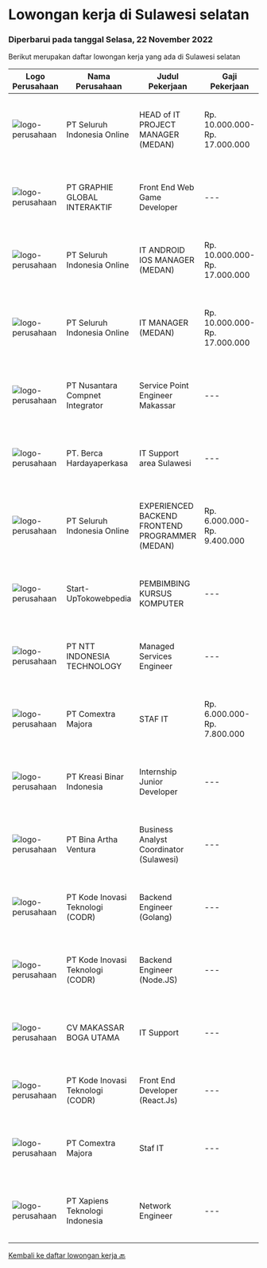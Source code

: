 
  # Lowongan kerja di Sulawesi selatan

  ### Diperbarui pada tanggal Selasa, 22 November 2022

  Berikut merupakan daftar lowongan kerja yang ada di Sulawesi selatan

  |Logo Perusahaan | Nama Perusahaan | Judul Pekerjaan | Gaji Pekerjaan | Lokasi | Deskripsi | Tanggal diunggah | Pranala |
  | -------------- | --------------- | --------------- | --------- | --------- | -------------- | ------- | ----------- |
  |![logo-perusahaan](https://image-service-cdn.seek.com.au/c768f0670f8f8212da7de609b6af9d0b2e5134cc/ee4dce1061f3f616224767ad58cb2fc751b8d2dc)|PT Seluruh Indonesia Online|HEAD of IT PROJECT MANAGER  (MEDAN)|Rp. 10.000.000-Rp. 17.000.000|Aceh|Memiliki pengalaman leadership sebagai Manager sebelumnya.Back End Engineer1. Memiliki pengalaman dalam membangun RESTful APIs2. Menguasai bahasa...|Senin, 21 November 2022|https://www.jobstreet.co.id/id/job/head-of-it-project-manager-medan-4103880?token=0~b66467e5-a846-4b63-b22b-571afc2a9266&sectionRank=1&jobId=jobstreet-id-job-4103880|
|![logo-perusahaan](https://image-service-cdn.seek.com.au/f9a751ea24d68e4658d0eb7882e2db58a9b95cb0/ee4dce1061f3f616224767ad58cb2fc751b8d2dc)|PT GRAPHIE GLOBAL INTERAKTIF|Front End Web Game Developer|---|Jakarta Raya|Deskripsi Pekerjaan : Usia maksimal 40 tahun Pendidikan terakhir minimal D3 Menyenangi dunia aplikasi komputer dan pembuatan game Mempunyai kemampuan...|Senin, 21 November 2022|https://www.jobstreet.co.id/id/job/front-end-web-game-developer-4113870?token=0~b66467e5-a846-4b63-b22b-571afc2a9266&sectionRank=2&jobId=jobstreet-id-job-4113870|
|![logo-perusahaan](https://image-service-cdn.seek.com.au/c768f0670f8f8212da7de609b6af9d0b2e5134cc/ee4dce1061f3f616224767ad58cb2fc751b8d2dc)|PT Seluruh Indonesia Online|IT ANDROID IOS MANAGER (MEDAN)|Rp. 10.000.000-Rp. 17.000.000|Aceh|Memiliki pengalaman leadership sebagai Manager sebelumnya.PENGALAMAN di Android and IOS Manager.Back End Engineer1. Memiliki pengalaman dalam...|Minggu, 20 November 2022|https://www.jobstreet.co.id/id/job/it-android-ios-manager-medan-4103123?token=0~b66467e5-a846-4b63-b22b-571afc2a9266&sectionRank=3&jobId=jobstreet-id-job-4103123|
|![logo-perusahaan](https://image-service-cdn.seek.com.au/c768f0670f8f8212da7de609b6af9d0b2e5134cc/ee4dce1061f3f616224767ad58cb2fc751b8d2dc)|PT Seluruh Indonesia Online|IT MANAGER (MEDAN)|Rp. 10.000.000-Rp. 17.000.000|Aceh|Memiliki pengalaman leadership sebagai Manager sebelumnya.Back End Engineer1. Memiliki pengalaman dalam membangun RESTful APIs2. Menguasai bahasa...|Jumat, 18 November 2022|https://www.jobstreet.co.id/id/job/it-manager-medan-4111400?token=0~b66467e5-a846-4b63-b22b-571afc2a9266&sectionRank=4&jobId=jobstreet-id-job-4111400|
|![logo-perusahaan](https://image-service-cdn.seek.com.au/faf1379cb2f8ff5c87162dc20c60c0d2f63dba1c/ee4dce1061f3f616224767ad58cb2fc751b8d2dc)|PT Nusantara Compnet Integrator|Service Point Engineer Makassar|---|Makassar|Kualifikasi: Pendidikan minimal S1 Teknik Komputer, Ilmu Komputer, Teknik Informatika atau Ilmu Komputer lainnya Memiliki pengalaman bekerja minimal 2...|Jumat, 18 November 2022|https://www.jobstreet.co.id/id/job/service-point-engineer-makassar-4091995?token=0~b66467e5-a846-4b63-b22b-571afc2a9266&sectionRank=5&jobId=jobstreet-id-job-4091995|
|![logo-perusahaan](https://image-service-cdn.seek.com.au/6a76252207cfed561e664c874d4631f4aefd8409/ee4dce1061f3f616224767ad58cb2fc751b8d2dc)|PT. Berca Hardayaperkasa|IT Support area Sulawesi|---|Makassar|Tugas &amp; Tanggung Jawab: Install PC dan laptop dari sisi hardware dan software didalamnya. Troubleshooting terhadap perangkat jika ada kerusakan...|Kamis, 17 November 2022|https://www.jobstreet.co.id/id/job/it-support-area-sulawesi-4109935?token=0~b66467e5-a846-4b63-b22b-571afc2a9266&sectionRank=6&jobId=jobstreet-id-job-4109935|
|![logo-perusahaan](https://image-service-cdn.seek.com.au/c768f0670f8f8212da7de609b6af9d0b2e5134cc/ee4dce1061f3f616224767ad58cb2fc751b8d2dc)|PT Seluruh Indonesia Online|EXPERIENCED BACKEND FRONTEND PROGRAMMER (MEDAN)|Rp. 6.000.000-Rp. 9.400.000|Aceh|Memiliki pengalaman leadership sebagai Manager sebelumnya.Back End Engineer1. Memiliki pengalaman dalam membangun RESTful APIs2. Menguasai bahasa...|Rabu, 16 November 2022|https://www.jobstreet.co.id/id/job/experienced-backend-frontend-programmer-medan-4107985?token=0~b66467e5-a846-4b63-b22b-571afc2a9266&sectionRank=7&jobId=jobstreet-id-job-4107985|
|![logo-perusahaan](https://image-service-cdn.seek.com.au/1e0032760939ff7803d1ae1873e5ef7f89d48d2a/ee4dce1061f3f616224767ad58cb2fc751b8d2dc)|Start-UpTokowebpedia|PEMBIMBING KURSUS KOMPUTER|---|Sulawesi Selatan|Kualifikasi:- Maksimal Usia 40 Tahun- Min. D3, S1 Komputer- Menguasai Sistem Operasi Komputer- Mampu Mengoperasikan Ms. Office- Siap Mengajar dengan...|Jumat, 18 November 2022|https://www.jobstreet.co.id/id/job/pembimbing-kursus-komputer-4112389?token=0~b66467e5-a846-4b63-b22b-571afc2a9266&sectionRank=8&jobId=jobstreet-id-job-4112389|
|![logo-perusahaan](https://image-service-cdn.seek.com.au/c6f3acc5536d0163835e21db8e23dc7179605d50/ee4dce1061f3f616224767ad58cb2fc751b8d2dc)|PT NTT INDONESIA TECHNOLOGY|Managed Services Engineer|---|Makassar|Job Requirement(s):- Willing to be placed in Pomala, Makassar dan Sorowako- Minimum of Vocational High School (SMK IT)- Minimum 3 years of experience...|Jumat, 11 November 2022|https://www.jobstreet.co.id/id/job/managed-services-engineer-4103383?token=0~b66467e5-a846-4b63-b22b-571afc2a9266&sectionRank=9&jobId=jobstreet-id-job-4103383|
|![logo-perusahaan](https://image-service-cdn.seek.com.au/2f8524ab85ea6cfa4105c8003a95204ff2d3863a/ee4dce1061f3f616224767ad58cb2fc751b8d2dc)|PT Comextra Majora|STAF IT|Rp. 6.000.000-Rp. 7.800.000|Makassar|Tugas dan tanggung jawab : Membuat dan mendesain program Melakukan perubahan program sesuai perkembangan dan kebutuhan Perusahaan Melakukan pemasangan...|Selasa, 08 November 2022|https://www.jobstreet.co.id/id/job/staf-it-4098233?token=0~b66467e5-a846-4b63-b22b-571afc2a9266&sectionRank=10&jobId=jobstreet-id-job-4098233|
|![logo-perusahaan](https://image-service-cdn.seek.com.au/6ab6dc42de3ed6219dc320fa9e0f53533b286e0b/ee4dce1061f3f616224767ad58cb2fc751b8d2dc)|PT Kreasi Binar Indonesia|Internship Junior Developer|---|Makassar|Peserta akan mengikuti program internship selama enam bulan dengan kurikulum di bidang: IU/UX Designer Website Engineer Mobile Engineer Backend...|Senin, 14 November 2022|https://www.jobstreet.co.id/id/job/internship-junior-developer-4107800?token=0~b66467e5-a846-4b63-b22b-571afc2a9266&sectionRank=11&jobId=jobstreet-id-job-4107800|
|![logo-perusahaan](https://image-service-cdn.seek.com.au/f0261d19c15b4a7ad0edc9de580c4eba704e92a0/ee4dce1061f3f616224767ad58cb2fc751b8d2dc)|PT Bina Artha Ventura|Business Analyst Coordinator (Sulawesi)|---|Makassar|Menjaga atau memperbaiki kualitas cabang (PAR) yang berada dibawah koordinasinya. Mengelola jumlah aplikasi yang bisa di evaluasi. Membantu dalam...|Rabu, 09 November 2022|https://www.jobstreet.co.id/id/job/business-analyst-coordinator-sulawesi-4099282?token=0~b66467e5-a846-4b63-b22b-571afc2a9266&sectionRank=12&jobId=jobstreet-id-job-4099282|
|![logo-perusahaan](https://image-service-cdn.seek.com.au/6d97a4ffe0f325e8e84b260a2064eead4009eff7/ee4dce1061f3f616224767ad58cb2fc751b8d2dc)|PT Kode Inovasi Teknologi (CODR)|Backend Engineer (Golang)|---|Jakarta Raya|Requirements: Candidate must possess at least Bachelor's Degree in Engineering (Computer/Telecommunication), Computer Science/Information Technology...|Kamis, 10 November 2022|https://www.jobstreet.co.id/id/job/backend-engineer-golang-4082060?token=0~b66467e5-a846-4b63-b22b-571afc2a9266&sectionRank=13&jobId=jobstreet-id-job-4082060|
|![logo-perusahaan](https://image-service-cdn.seek.com.au/f9a43488fb6cd9c390e0bc30837cba2409c40d5b/ee4dce1061f3f616224767ad58cb2fc751b8d2dc)|PT Kode Inovasi Teknologi (CODR)|Backend Engineer (Node.JS)|---|Yogyakarta|Requirements: Candidate must possess at least Bachelor's Degree in Engineering (Computer/Telecommunication), Computer Science/Information Technology...|Selasa, 08 November 2022|https://www.jobstreet.co.id/id/job/backend-engineer-node.js-4097631?token=0~b66467e5-a846-4b63-b22b-571afc2a9266&sectionRank=14&jobId=jobstreet-id-job-4097631|
|![logo-perusahaan](https://i.ibb.co/sqvTCh9/112815900-stock-vector-no-image-available-icon-flat-vector.webp)|CV MAKASSAR BOGA UTAMA|IT Support|---|Makassar|Kualifikasi Pekerjaan:  Usia maksimal 30 tahun  Pendidikan minimal S1 Sistem Informasi/Teknik Informatika  Menguasai Troubleshooting Hardware &amp;...|Jumat, 04 November 2022|https://www.jobstreet.co.id/id/job/it-support-4094156?token=0~b66467e5-a846-4b63-b22b-571afc2a9266&sectionRank=15&jobId=jobstreet-id-job-4094156|
|![logo-perusahaan](https://image-service-cdn.seek.com.au/f9a43488fb6cd9c390e0bc30837cba2409c40d5b/ee4dce1061f3f616224767ad58cb2fc751b8d2dc)|PT Kode Inovasi Teknologi (CODR)|Front End Developer (React.Js)|---|Jakarta Raya|We are currently looking for a Yogyakarta/Jakarta-based candidate to fill in as a Front End Developer in our company, with these following...|Senin, 07 November 2022|https://www.jobstreet.co.id/id/job/front-end-developer-react.js-4095757?token=0~b66467e5-a846-4b63-b22b-571afc2a9266&sectionRank=16&jobId=jobstreet-id-job-4095757|
|![logo-perusahaan](https://image-service-cdn.seek.com.au/2f8524ab85ea6cfa4105c8003a95204ff2d3863a/ee4dce1061f3f616224767ad58cb2fc751b8d2dc)|PT Comextra Majora|Staf IT|---|Makassar|- Sarjana (S1) Sistem Informasi/ Teknik Informatika- Usia maksimal 38 tahun- Memiliki pengalaman kerja di bidang IT minimal 5 tahun khusunya menangani...|Senin, 21 November 2022|https://www.jobstreet.co.id/id/job/staf-it-1033803554?token=0~b66467e5-a846-4b63-b22b-571afc2a9266&sectionRank=17&jobId=jobstreet-id-job-1033803554|
|![logo-perusahaan](https://image-service-cdn.seek.com.au/7599cb5e2c284be4bbf0dea574d11df9331b4fdb/ee4dce1061f3f616224767ad58cb2fc751b8d2dc)|PT Xapiens Teknologi Indonesia|Network Engineer|---|Makassar|Job description &amp; requirementsJob Description: 1. Network Configuration2. Network Device Preventive Maintenance3. Network Connection Monitoring...|Senin, 21 November 2022|https://www.jobstreet.co.id/id/job/network-engineer-1033659728?token=0~b66467e5-a846-4b63-b22b-571afc2a9266&sectionRank=18&jobId=jobstreet-id-job-1033659728|


  [Kembali ke daftar lowongan kerja 🔙](../README.md#daftar-lowongan-kerja)
  